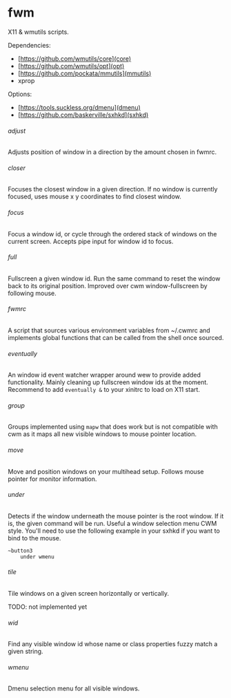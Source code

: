 # fwm

X11 & wmutils scripts.

Dependencies:

- [https://github.com/wmutils/core](core)
- [https://github.com/wmutils/opt](opt)
- [https://github.com/pockata/mmutils](mmutils)
- xprop

Options:

- [https://tools.suckless.org/dmenu](dmenu)
- [https://github.com/baskerville/sxhkd](sxhkd)

###### adjust

Adjusts position of window in a direction by the amount chosen in fwmrc.

###### closer

Focuses the closest window in a given direction. If no window is currently
focused, uses mouse x y coordinates to find closest window.

###### focus

Focus a window id, or cycle through the ordered stack of windows on the current
screen. Accepts pipe input for window id to focus.

###### full

Fullscreen a given window id. Run the same command to reset the window back to
its original position. Improved over cwm window-fullscreen by following mouse.

###### fwmrc

A script that sources various environment variables from ~/.cwmrc and
implements global functions that can be called from the shell once sourced.

###### eventually

An window id event watcher wrapper around wew to provide added functionality.
Mainly cleaning up fullscreen window ids at the moment.  Recommend to add
`eventually &` to your xinitrc to load on X11 start.

###### group

Groups implemented using `mapw` that does work but is not compatible
with cwm as it maps all new visible windows to mouse pointer location.

###### move

Move and position windows on your multihead setup. Follows mouse pointer for
monitor information.

###### under

Detects if the window underneath the mouse pointer is the root window. If it
is, the given command will be run. Useful a window selection menu CWM style.
You'll need to use the following example in your sxhkd if you want to bind to
the mouse.

```
~button3
    under wmenu
```

###### tile

Tile windows on a given screen horizontally or vertically.

TODO: not implemented yet

###### wid

Find any visible window id whose name or class properties fuzzy match a given
string.

###### wmenu

Dmenu selection menu for all visible windows.
